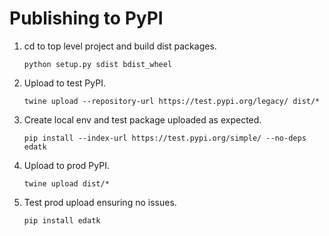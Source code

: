 # Publishing to PyPI

1. cd to top level project and build dist packages.
    ```
    python setup.py sdist bdist_wheel
    ```

1. Upload to test PyPI.
    ```
    twine upload --repository-url https://test.pypi.org/legacy/ dist/*
    ```

1. Create local env and test package uploaded as expected.
    ```
    pip install --index-url https://test.pypi.org/simple/ --no-deps edatk
    ```

1. Upload to prod PyPI.
    ```
    twine upload dist/*
    ```

1. Test prod upload ensuring no issues.
    ```
    pip install edatk
    ```
